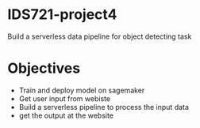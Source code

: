 # IDS721-project4

Build a serverless data pipeline for object detecting task

# Objectives
- Train and deploy model on sagemaker
- Get user input from webiste
- Build a serverless pipeline to process the input data
- get the output at the website
